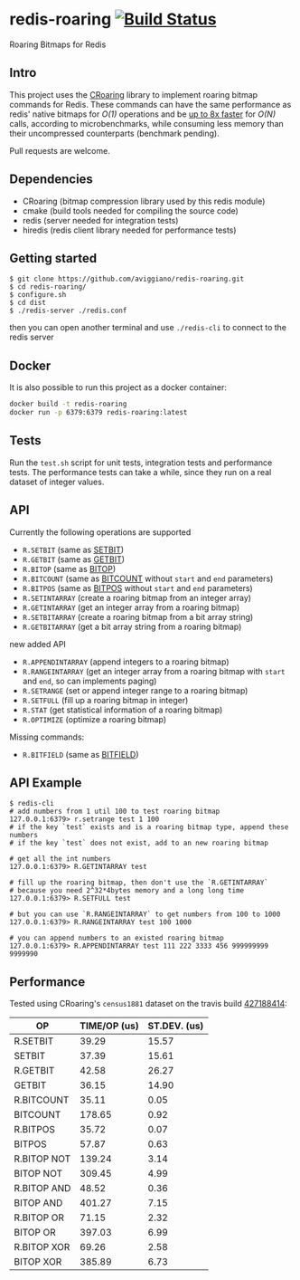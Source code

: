 redis-roaring [![Build Status](https://travis-ci.org/aviggiano/redis-roaring.svg?branch=master)](https://travis-ci.org/aviggiano/redis-roaring)
===========
Roaring Bitmaps for Redis

## Intro

This project uses the [CRoaring](https://github.com/RoaringBitmap/CRoaring) library to implement roaring bitmap commands for Redis.
These commands can have the same performance as redis' native bitmaps for *O(1)* operations and be [up to 8x faster](#performance) for *O(N)*
calls, according to microbenchmarks, while consuming less memory than their uncompressed counterparts (benchmark pending).

Pull requests are welcome.


## Dependencies

- CRoaring (bitmap compression library used by this redis module)
- cmake (build tools needed for compiling the source code)
- redis (server needed for integration tests)
- hiredis (redis client library needed for performance tests)

## Getting started

```
$ git clone https://github.com/aviggiano/redis-roaring.git
$ cd redis-roaring/
$ configure.sh
$ cd dist 
$ ./redis-server ./redis.conf  
```
then you can open another terminal and use `./redis-cli` to connect to the redis server

## Docker

It is also possible to run this project as a docker container:

```bash
docker build -t redis-roaring
docker run -p 6379:6379 redis-roaring:latest
```

## Tests

Run the `test.sh` script for unit tests, integration tests and performance tests.
The performance tests can take a while, since they run on a real dataset of integer values.

## API

Currently the following operations are supported

- `R.SETBIT` (same as [SETBIT](https://redis.io/commands/setbit))
- `R.GETBIT` (same as [GETBIT](https://redis.io/commands/getbit))
- `R.BITOP` (same as [BITOP](https://redis.io/commands/bitop))
- `R.BITCOUNT` (same as [BITCOUNT](https://redis.io/commands/bitcount) without `start` and `end` parameters)
- `R.BITPOS` (same as [BITPOS](https://redis.io/commands/bitpos) without `start` and `end` parameters)
- `R.SETINTARRAY` (create a roaring bitmap from an integer array)
- `R.GETINTARRAY` (get an integer array from a roaring bitmap)
- `R.SETBITARRAY` (create a roaring bitmap from a bit array string)
- `R.GETBITARRAY` (get a bit array string from a roaring bitmap)

<a id="newAPI">new added API</a>

- `R.APPENDINTARRAY` (append integers to a roaring bitmap)
- `R.RANGEINTARRAY` (get an integer array from a roaring bitmap with `start` and `end`, so can implements paging)
- `R.SETRANGE` (set or append integer range to a roaring bitmap)
- `R.SETFULL` (fill up a roaring bitmap in integer)
- `R.STAT` (get statistical information of a roaring bitmap)
- `R.OPTIMIZE` (optimize a roaring bitmap)

Missing commands:

- `R.BITFIELD` (same as [BITFIELD](https://redis.io/commands/bitfield))

## API Example
```
$ redis-cli
# add numbers from 1 util 100 to test roaring bitmap
127.0.0.1:6379> r.setrange test 1 100
# if the key `test` exists and is a roaring bitmap type, append these numbers
# if the key `test` does not exist, add to an new roaring bitmap

# get all the int numbers
127.0.0.1:6379> R.GETINTARRAY test

# fill up the roaring bitmap, then don't use the `R.GETINTARRAY` 
# because you need 2^32*4bytes memory and a long long time
127.0.0.1:6379> R.SETFULL test

# but you can use `R.RANGEINTARRAY` to get numbers from 100 to 1000 
127.0.0.1:6379> R.RANGEINTARRAY test 100 1000

# you can append numbers to an existed roaring bitmap
127.0.0.1:6379> R.APPENDINTARRAY test 111 222 3333 456 999999999 9999990
```

## Performance

Tested using CRoaring's `census1881` dataset on the travis build [427188414](https://travis-ci.org/aviggiano/redis-roaring/builds/427188414):

|           OP | TIME/OP (us) | ST.DEV. (us) |
| ------------ | ------------ | ------------ |
|     R.SETBIT |        39.29 |        15.57 |
|       SETBIT |        37.39 |        15.61 |
|     R.GETBIT |        42.58 |        26.27 |
|       GETBIT |        36.15 |        14.90 |
|   R.BITCOUNT |        35.11 |         0.05 |
|     BITCOUNT |       178.65 |         0.92 |
|     R.BITPOS |        35.72 |         0.07 |
|       BITPOS |        57.87 |         0.63 |
|  R.BITOP NOT |       139.24 |         3.14 |
|    BITOP NOT |       309.45 |         4.99 |
|  R.BITOP AND |        48.52 |         0.36 |
|    BITOP AND |       401.27 |         7.15 |
|   R.BITOP OR |        71.15 |         2.32 |
|     BITOP OR |       397.03 |         6.99 |
|  R.BITOP XOR |        69.26 |         2.58 |
|    BITOP XOR |       385.89 |         6.73 |
